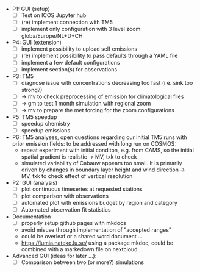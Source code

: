 - P1: GUI (setup)
    - [ ] Test on ICOS Jupyter hub 
    - [ ] (re) implement connection with TM5
    - [ ] implement only configuration with 3 level zoom: globa/Europe/NL+D+CH
- P4: GUI (extension)
    - [ ] implement possibility to upload self emissions
    - [ ] (re) implement possibility to pass defaults through a YAML file
    - [ ] implement a few default configurations
    - [ ] implement section(s) for observations
- P3: TM5
    - [ ] diagnose issue with concentrations decreasing too fast (i.e. sink too strong?)
    - [ ] -> mv to check preprocessing of emission for climatological files
    - [ ] -> gm to test 1 month simulation with regional zoom
    - [ ] -> mv to prepare the met forcing for the zoom configurations
- P5: TM5 speedup
    - [ ] speedup chemistry
    - [ ] speedup emissions
- P6: TM5 analyses, open questions regarding our initial TM5 runs with prior emission fields: to be addressed with long run on COSMOS:
    - repeat experiment with initial conditon, e.g. from CAMS, so the initial spatial gradient is realistic
    -> MV, txk to check 
    - simulated variability of Cabauw appears too small. It is primarily driven by changes in boundary layer height and wind direction
    -> MV, txk to check effect of vertical resolution
- P2: GUI (analysis)
    - [ ] plot continuous timeseries at requested stations
    - [ ] plot comparison with observations
    - [ ] automated plot with emissions budget by region and category
    - [ ] Automated observation fit statistics
- Documentation
    - [ ] properly setup github pages with mkdocs
    - avoid misuse through implementation of "accepted ranges"
    - could be overleaf or a shared word document ...
    - https://lumia.nateko.lu.se/ using a package mkdoc,
      could be combined with a markedown file on nextcloud ...
- Advanced GUI (ideas for later ...):
    - [ ] Comparison between two (or more?) simulations
